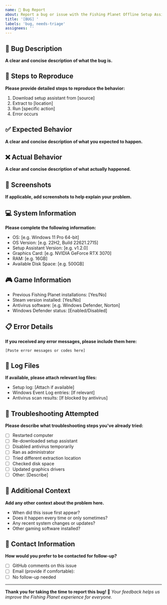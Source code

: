 ```yaml
---
name: 🐛 Bug Report
about: Report a bug or issue with the Fishing Planet Offline Setup Assistant
title: '[BUG] '
labels: 'bug, needs-triage'
assignees: ''
---
```


## 🐛 Bug Description
**A clear and concise description of what the bug is.**

## 🔄 Steps to Reproduce
**Please provide detailed steps to reproduce the behavior:**
1. Download setup assistant from [source]
2. Extract to [location]
3. Run [specific action]
4. Error occurs

## ✅ Expected Behavior
**A clear and concise description of what you expected to happen.**

## ❌ Actual Behavior
**A clear and concise description of what actually happened.**

## 📸 Screenshots
**If applicable, add screenshots to help explain your problem.**

## 💻 System Information
**Please complete the following information:**
- OS: [e.g. Windows 11 Pro 64-bit]
- OS Version: [e.g. 22H2, Build 22621.2715]
- Setup Assistant Version: [e.g. v1.2.0]
- Graphics Card: [e.g. NVIDIA GeForce RTX 3070]
- RAM: [e.g. 16GB]
- Available Disk Space: [e.g. 500GB]

## 🎮 Game Information
- Previous Fishing Planet installations: [Yes/No]
- Steam version installed: [Yes/No]
- Antivirus software: [e.g. Windows Defender, Norton]
- Windows Defender status: [Enabled/Disabled]

## 📋 Error Details
**If you received any error messages, please include them here:**
```
[Paste error messages or codes here]
```

## 📁 Log Files
**If available, please attach relevant log files:**
- Setup log: [Attach if available]
- Windows Event Log entries: [If relevant]
- Antivirus scan results: [If blocked by antivirus]

## 🔧 Troubleshooting Attempted
**Please describe what troubleshooting steps you've already tried:**
- [ ] Restarted computer
- [ ] Re-downloaded setup assistant
- [ ] Disabled antivirus temporarily
- [ ] Ran as administrator
- [ ] Tried different extraction location
- [ ] Checked disk space
- [ ] Updated graphics drivers
- [ ] Other: [Describe]

## 🌟 Additional Context
**Add any other context about the problem here.**
- When did this issue first appear?
- Does it happen every time or only sometimes?
- Any recent system changes or updates?
- Other gaming software installed?

## 📧 Contact Information
**How would you prefer to be contacted for follow-up?**
- [ ] GitHub comments on this issue
- [ ] Email (provide if comfortable): 
- [ ] No follow-up needed

---

**Thank you for taking the time to report this bug! 🎣**
*Your feedback helps us improve the Fishing Planet experience for everyone.* 
